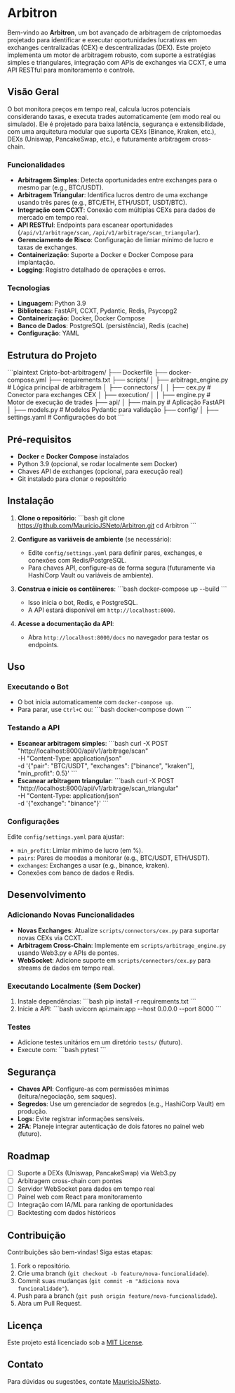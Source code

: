 # Arbitron

Bem-vindo ao **Arbitron**, um bot avançado de arbitragem de criptomoedas projetado para identificar e executar oportunidades lucrativas em exchanges centralizadas (CEX) e descentralizadas (DEX). Este projeto implementa um motor de arbitragem robusto, com suporte a estratégias simples e triangulares, integração com APIs de exchanges via CCXT, e uma API RESTful para monitoramento e controle.

## Visão Geral

O bot monitora preços em tempo real, calcula lucros potenciais considerando taxas, e executa trades automaticamente (em modo real ou simulado). Ele é projetado para baixa latência, segurança e extensibilidade, com uma arquitetura modular que suporta CEXs (Binance, Kraken, etc.), DEXs (Uniswap, PancakeSwap, etc.), e futuramente arbitragem cross-chain.

### Funcionalidades
- **Arbitragem Simples**: Detecta oportunidades entre exchanges para o mesmo par (e.g., BTC/USDT).
- **Arbitragem Triangular**: Identifica lucros dentro de uma exchange usando três pares (e.g., BTC/ETH, ETH/USDT, USDT/BTC).
- **Integração com CCXT**: Conexão com múltiplas CEXs para dados de mercado em tempo real.
- **API RESTful**: Endpoints para escanear oportunidades (`/api/v1/arbitrage/scan`, `/api/v1/arbitrage/scan_triangular`).
- **Gerenciamento de Risco**: Configuração de limiar mínimo de lucro e taxas de exchanges.
- **Containerização**: Suporte a Docker e Docker Compose para implantação.
- **Logging**: Registro detalhado de operações e erros.

### Tecnologias
- **Linguagem**: Python 3.9
- **Bibliotecas**: FastAPI, CCXT, Pydantic, Redis, Psycopg2
- **Containerização**: Docker, Docker Compose
- **Banco de Dados**: PostgreSQL (persistência), Redis (cache)
- **Configuração**: YAML

## Estrutura do Projeto

\`\`\`plaintext
Cripto-bot-arbitragem/
├── Dockerfile
├── docker-compose.yml
├── requirements.txt
├── scripts/
│   ├── arbitrage_engine.py        # Lógica principal de arbitragem
│   ├── connectors/
│   │   ├── cex.py                # Conector para exchanges CEX
│   ├── execution/
│   │   ├── engine.py             # Motor de execução de trades
├── api/
│   ├── main.py                   # Aplicação FastAPI
│   ├── models.py                 # Modelos Pydantic para validação
├── config/
│   ├── settings.yaml             # Configurações do bot
\`\`\`

## Pré-requisitos

- **Docker** e **Docker Compose** instalados
- Python 3.9 (opcional, se rodar localmente sem Docker)
- Chaves API de exchanges (opcional, para execução real)
- Git instalado para clonar o repositório

## Instalação

1. **Clone o repositório**:
   \`\`\`bash
   git clone https://github.com/MauricioJSNeto/Arbitron.git
   cd Arbitron
   \`\`\`

2. **Configure as variáveis de ambiente** (se necessário):
   - Edite `config/settings.yaml` para definir pares, exchanges, e conexões com Redis/PostgreSQL.
   - Para chaves API, configure-as de forma segura (futuramente via HashiCorp Vault ou variáveis de ambiente).

3. **Construa e inicie os contêineres**:
   \`\`\`bash
   docker-compose up --build
   \`\`\`
   - Isso inicia o bot, Redis, e PostgreSQL.
   - A API estará disponível em `http://localhost:8000`.

4. **Acesse a documentação da API**:
   - Abra `http://localhost:8000/docs` no navegador para testar os endpoints.

## Uso

### Executando o Bot
- O bot inicia automaticamente com `docker-compose up`.
- Para parar, use `Ctrl+C` ou:
  \`\`\`bash
  docker-compose down
  \`\`\`

### Testando a API
- **Escanear arbitragem simples**:
  \`\`\`bash
  curl -X POST "http://localhost:8000/api/v1/arbitrage/scan" \
       -H "Content-Type: application/json" \
       -d '{"pair": "BTC/USDT", "exchanges": ["binance", "kraken"], "min_profit": 0.5}'
  \`\`\`
- **Escanear arbitragem triangular**:
  \`\`\`bash
  curl -X POST "http://localhost:8000/api/v1/arbitrage/scan_triangular" \
       -H "Content-Type: application/json" \
       -d '{"exchange": "binance"}'
  \`\`\`

### Configurações
Edite `config/settings.yaml` para ajustar:
- `min_profit`: Limiar mínimo de lucro (em %).
- `pairs`: Pares de moedas a monitorar (e.g., BTC/USDT, ETH/USDT).
- `exchanges`: Exchanges a usar (e.g., binance, kraken).
- Conexões com banco de dados e Redis.

## Desenvolvimento

### Adicionando Novas Funcionalidades
- **Novas Exchanges**: Atualize `scripts/connectors/cex.py` para suportar novas CEXs via CCXT.
- **Arbitragem Cross-Chain**: Implemente em `scripts/arbitrage_engine.py` usando Web3.py e APIs de pontes.
- **WebSocket**: Adicione suporte em `scripts/connectors/cex.py` para streams de dados em tempo real.

### Executando Localmente (Sem Docker)
1. Instale dependências:
   \`\`\`bash
   pip install -r requirements.txt
   \`\`\`
2. Inicie a API:
   \`\`\`bash
   uvicorn api.main:app --host 0.0.0.0 --port 8000
   \`\`\`

### Testes
- Adicione testes unitários em um diretório `tests/` (futuro).
- Execute com:
  \`\`\`bash
  pytest
  \`\`\`

## Segurança
- **Chaves API**: Configure-as com permissões mínimas (leitura/negociação, sem saques).
- **Segredos**: Use um gerenciador de segredos (e.g., HashiCorp Vault) em produção.
- **Logs**: Evite registrar informações sensíveis.
- **2FA**: Planeje integrar autenticação de dois fatores no painel web (futuro).

## Roadmap
- [ ] Suporte a DEXs (Uniswap, PancakeSwap) via Web3.py
- [ ] Arbitragem cross-chain com pontes
- [ ] Servidor WebSocket para dados em tempo real
- [ ] Painel web com React para monitoramento
- [ ] Integração com IA/ML para ranking de oportunidades
- [ ] Backtesting com dados históricos

## Contribuição
Contribuições são bem-vindas! Siga estas etapas:
1. Fork o repositório.
2. Crie uma branch (`git checkout -b feature/nova-funcionalidade`).
3. Commit suas mudanças (`git commit -m "Adiciona nova funcionalidade"`).
4. Push para a branch (`git push origin feature/nova-funcionalidade`).
5. Abra um Pull Request.

## Licença
Este projeto está licenciado sob a [MIT License](LICENSE).

## Contato
Para dúvidas ou sugestões, contate [MauricioJSNeto](https://github.com/MauricioJSNeto).
